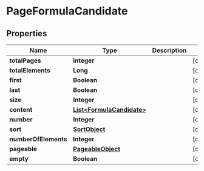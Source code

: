 

# PageFormulaCandidate


## Properties

| Name | Type | Description | Notes |
|------------ | ------------- | ------------- | -------------|
|**totalPages** | **Integer** |  |  [optional] |
|**totalElements** | **Long** |  |  [optional] |
|**first** | **Boolean** |  |  [optional] |
|**last** | **Boolean** |  |  [optional] |
|**size** | **Integer** |  |  [optional] |
|**content** | [**List&lt;FormulaCandidate&gt;**](FormulaCandidate.md) |  |  [optional] |
|**number** | **Integer** |  |  [optional] |
|**sort** | [**SortObject**](SortObject.md) |  |  [optional] |
|**numberOfElements** | **Integer** |  |  [optional] |
|**pageable** | [**PageableObject**](PageableObject.md) |  |  [optional] |
|**empty** | **Boolean** |  |  [optional] |



